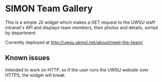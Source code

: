 SIMON Team Gallery
=================

This is a simple JS widget which makes a GET request to the UWSU staff intranet's API and displays team members, their photos and details, sorted by department.

Currently deployed at http://uwsu.ukmsl.net/about/meet-the-team/

Known issues
------------

Intended to work on HTTP, so if the user runs the UWSU website over HTTPS, the widget will break.
